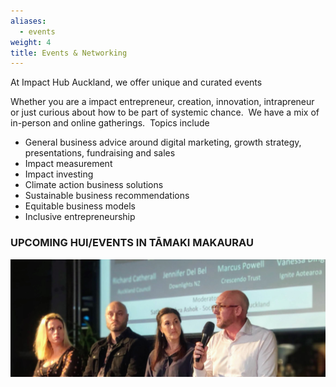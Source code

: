 ```yaml
---
aliases:
  - events
weight: 4
title: Events & Networking
---
```

At Impact Hub Auckland, we offer unique and curated events 

Whether you are a impact entrepreneur, creation, innovation, intrapreneur or just curious about how to be part of systemic chance.  We have a mix of in-person and online gatherings.  Topics include

* General business advice around digital marketing, growth strategy, presentations, fundraising and sales
* Impact measurement
* Impact investing
* Climate action business solutions
* Sustainable business recommendations
* Equitable business models
* Inclusive entrepreneurship

### **UPCOMING HUI/EVENTS IN** TĀMAKI MAKAURAU



![Upcoming Events ](banner-events-.jpg "Upcoming Events")